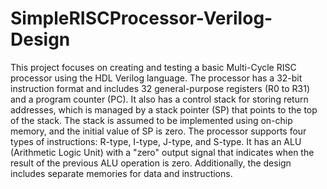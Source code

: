 # SimpleRISCProcessor-Verilog-Design
This project focuses on creating and testing a basic Multi-Cycle RISC processor using the HDL Verilog language. The processor has a 32-bit instruction format and includes 32 general-purpose registers (R0 to R31) and a program counter (PC). It also has a control stack for storing return addresses, which is managed by a stack pointer (SP) that points to the top of the stack. The stack is assumed to be implemented using on-chip memory, and the initial value of SP is zero. The processor supports four types of instructions: R-type, I-type, J-type, and S-type. It has an ALU (Arithmetic Logic Unit) with a "zero" output signal that indicates when the result of the previous ALU operation is zero. Additionally, the design includes separate memories for data and instructions.

